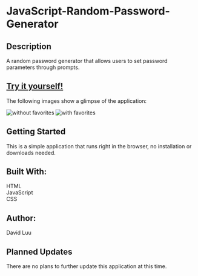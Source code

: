 # JavaScript-Random-Password-Generator

## Description

A random password generator that allows users to set password parameters through prompts.  

## [Try it yourself!](https://bfeliz.github.io/check-weather-app/)

The following images show a glimpse of the application:

![without favorites](assets/images/screenShot1.png)
![with favorites](assets/images/screenShot2.png)

## Getting Started

This is a simple application that runs right in the browser, no installation or downloads needed.

## Built With:

HTML <br>
JavaScript<br>
CSS


## Author:

David Luu

## Planned Updates

There are no plans to further update this application at this time.